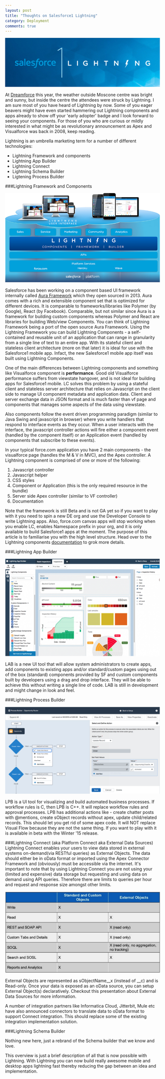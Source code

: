 ```yaml
---
layout: post
title: "Thoughts on Salesforce1 Lightning"
category: Deployment
comments: true
---
```

<img src="/images/LightningLogo.png"  alt="Lightning Logo" />

At [Dreamforce](http://www.salesforce.com/dreamforce/DF14/) this year, the weather outside Moscone centre was bright and sunny, but inside the centre the attendees were struck by Lightning.
I am sure most of you have heard of Lightning by now. Some of you eager beavers might have even started hammering out Lightning components and apps already to
show off your 'early adopter' badge and I look forward to seeing your components. For those of you who are curious or mildly interested in what 
might be as revolutionary announcement as Apex and Visualforce was back in 2008, keep reading.

Lightning is an umbrella marketing term for a number of different technologies:

  * Lightning Framework and components
  * Lightning App Builder
  * Lightning Connect
  * Lightning Schema Builder
  * Ligtening Process Builder



###Lightning Framework and Components

<img src="/images/LightningLayer.jpg"  alt="Lightning Layer" />

Salesforce has been working on a component based UI framework internally called [Aura Framework](https://github.com/forcedotcom/aura) which they open sourced in 2013. Aura comes
with a rich and extensible component set that is optimized for different devices. It is comparable to frameworks/libraries like Polymer (by Google), React
(by Facebook). Comparable, but not similar since Aura is a framework for building custom components whereas Polymer and React are libraries
for building Web/view Components. You can think of Lightning Framework being a port of the open source Aura Framework. Using the Lightning Framework you can build Lightning
 Components - a self-contained and reusable unit of an application that can range in granularity from a single line of text to an entire app.
 With its stateful client and stateless client architecture (more on that later) it is ideal for use with the Salesforce1 mobile app. Infact, the new
 Salesforce1 mobile app itself was built using Lightning Components.

 One of the main differences between Lightning components and something like Visualforce component is **performance**. Good old Visualforce performance
 suffers from viewstate hangover, and is not ideal for building apps for Salesforce1 mobile. LC solves this problem by using a stateful client
 and stateless server architecture that relies on Javascript on the client side to manage UI component metadata and application data.
Client and server exchange data in JSON format and is much faster than vf page and components that manages some aspects of the data using
viewstate.

Also components follow the event driven programming paradigm (similar to Java Swing and javascript in browser) where you write handlers that
respond to interface events as they occur. When a user interacts with the interface, the javascript controller actions will fire either a component event
(handled by the component itself) or an Application event (handled by components that subscribe to these events).

In your typical force.com application you have 2 main components - the visualforce page (handles the M & V in MVC), and the Apex controller.
A Lightning component is comprised of one or more of the following:

  1. Javascript controller
  2. Javascript helper
  3. CSS styles
  4. Component or Application  (this is the only required resource in the bundle)
  5. Server side Apex controller (similar to VF controller)
  6. Documentation

Note that the framework is still Beta and is not GA yet so if you want to play with it you need to spin a new DE org and use the Developer
Console to write Lightning apps. Also, force.com canvas apps will stop working when you enable LC, enables Namespace prefix in your org, and it is only available to build
Salesforce1 apps at the moment.
The purpose of this article is to familiarise you with the high level structure. Head over to the Lightning components [documentation](https://developer.salesforce.com/docs/atlas.en-us.lightning.meta/lightning/) to grok more
details.

###Lightning App Builder

<img src="/images/LightningAppBuilder.png"  alt="Lightning App Builder" />

LAB is a new UI tool that will allow system administrators to create apps, add components to existing apps and/or standard/custom pages
using out of the box (standard) components provided by SF and custom components built by developers using a drag and drop interface.
They will be able to achieve this without writing a single line of code. LAB is still in development and might change in look and feel.

###Lightning Process Builder

<img src="/images/LightningProcessBuilder.png"  alt="Lightning Process Builder" />

LPB is a UI tool for visualizing and build automated business processes. If workflow rules is C, then LPB is C++. It will replace
workflow rules and approval processes. LPB has additional actions like - create chatter posts with @mentions, create sObject records without
apex, update child/related records. This should let you get rid of some apex code.
It will NOT replace Visual Flow because they are not the same thing.
If you want to play with it is available in beta with the Winter '15 release.

###Lightning Connect (aka Platform Connect aka External Data Sources)
Lightning Connect enables your users to view data stored in external systems on-demand(via RESTful queries) as External Objects.
The data should either be in oData format or imported using the Apex Connector Framework and (obviously) must be accessible via the internet.
It's important to note that
by using Lightning Connect you are not using your (limited and expensive) data storage but requesting and using data on demand using
API queries. Therefore there are limits to queries per hour and request and response size amongst other limits.

<img src="/images/LightningConnectLimits.png"  alt="Lightning Connect Limits" />

External Objects are represented as sObjectName\_\_x (instead of \_\_c) and is Read-only. Once your data is exposed as an oData source, you
can setup External Object(s) declaratively. Checkout this presentation about External Data Sources for more information.

A number of integration partners like Informatica Cloud, Jitterbit, Mule etc have also announced connectors to translate data to oData format
to support Connect integration. This should replace some of the existing integration implementation solution.

###Lightning Schema Builder

Nothing new here, just a rebrand of the Schema builder that we know and love. 


This overview is just a brief description of all that is now possible with Lightning. With Lightning you can now build really awesome mobile and
desktop apps lightning fast thereby reducing the gap between an idea and implementation.

